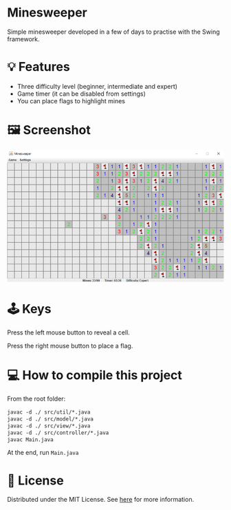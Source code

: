 ﻿# Minesweeper
Simple minesweeper developed in a few of days to practise with the Swing framework.

# :bulb: Features

 - Three difficulty level (beginner, intermediate and expert)
 - Game timer (it can be disabled from settings)
 - You can place flags to highlight mines

# :framed_picture: Screenshot
<p align="center">
  <img src="meta/screenshot.jpg">
</p>

# :joystick: Keys
Press the left mouse button to reveal a cell.

Press the right mouse button to place a flag.

# :computer: How to compile this project
From the root folder:

    javac -d ./ src/util/*.java
    javac -d ./ src/model/*.java
    javac -d ./ src/view/*.java
    javac -d ./ src/controller/*.java
    javac Main.java
At the end, run `Main.java`

# :page_with_curl: License
Distributed under the MIT License. See [here](https://github.com/vincenzocorso/minesweeper/blob/master/LICENSE) for more information.

